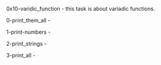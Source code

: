 0x10-varidic_function - this task is about variadic functions.

0-print_them_all -

1-print-numbers -

2-print_strings -

3-print_all -
